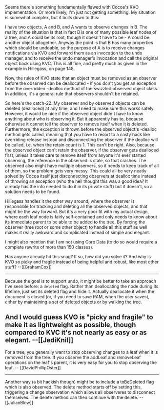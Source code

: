 

Seems there's something fundamentally flawed with Cocoa's KVO implementation. Or more likely, I'm just not getting something. My situation is somewhat complex, but it boils down to this:

I have two objects, A and B, and A wants to observe changes in B. The reality of the situation is that in fact B is one of many possible leaf nodes of a tree, and A could be its root, though it doesn't have to be - A could be another object altogether. Anyway the point is that B has many properties which should be undoable, so the purpose of A is to receive changes notifications via KVO and forward them as an invocation to the undo manager, and to receive the undo manager's invocation and call the original object back using KVC. This is all fine, and pretty much as given in the example in Hillegass, on page 148.

Now, the rules of KVO state that an object must be removed as an observer before the observed can be deallocated - if you don't you get an exception from the overridden -dealloc method of the swizzled observed object class. In addition, it's a general rule that observers shouldn't be retained.

So here's the catch-22. My observer and by observed objects can be deleted (dealloced) at any time, and I need to make sure this works safely. However, it would be nice if the observed object didn't have to know anything about who is observing it. But it apparently has to, because otherwise it cannot tell the observer to remove itself when it is deleted. Furthermore, the exception is thrown before the observed object's -dealloc method gets called, meaning that you have to resort to a nasty hack like overriding release instead and disconnecting the observer if the dealloc will be called, i.e. when the retain count is 1. This can't be right. Also, because the observed object can't retain the observer, if the observer gets dealloced first, unless it takes care to remove itself from anyone it's ever started observing, the reference in the observed is stale, so that crashes. The observed also might have multiple observers, so it needs to keep track of all of them, so the problem gets very messy. This could all be very neatly solved by Cocoa itself just disconnecting observers at dealloc time instead of throwing an exception (who the hell thought this was a good idea? It already has the info needed to do it in its private stuff) but it doesn't, so a solution needs to be found.

Hillegass handles it the other way around, where the observer is responsible for tracking and deleting all the observed objects, and that might be the way forward. But it's a very poor fit with my actual design, where each leaf node is fairly self-contained and only needs to know about its immediate parent to be able to be added to the tree. By forcing the observer (tree root or some other object) to handle all this stuff as well makes it really awkward and complicated instead of simple and elegant.

I might also mention that I am not using Core Data (to do so would require a complete rewrite of more than 150 classes).

Has anyone already hit this snag? If so, how did you solve it? And why is KVO so picky and fragile instead of being helpful and robust, like most other stuff? --[[GrahamCox]]

----
Because the goal is to support undo, it might be better to take an approach I've seen before: a <code>deleted</code> flag. Rather than deallocating the node during its lifetime, just set its deleted flag and hide it. Actually deallocate it when the document is closed (or, if you need to save RAM, when the user saves), either by maintaining a set of deleted objects or by walking the tree.

And I would guess KVO is "picky and fragile" to make it as lightweight as possible, though compared to KVC it's not nearly as easy or as elegant. --[[JediKnil]]
----

For a tree, you generally want to stop observing changes to a leaf when it is removed from the tree. If you observe the addLeaf and removeLeaf operations on the leaf's parent, it is very easy for you to stop observing the leaf. -- [[DavidPhillipOster]]

----
Another way (a bit hackish though) might be to include a toBeDeleted flag which is also observed. The delete method starts off by setting this, triggering a change observation which allows all observeres to disconnect themselves. The delete method can then continue with the delete. -- [[JulianBlow]]